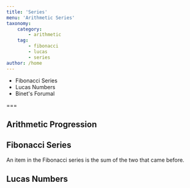```yaml
---
title: 'Series'
menu: 'Arithmetic Series'
taxonomy:
    category:
        - arithmetic
    tag:
        - fibonacci
        - lucas
        - series
author: /home
---
```


- Fibonacci Series
- Lucas Numbers
- Binet's Forumal

===

## Arithmetic Progression

## Fibonacci Series
An item in the Fibonacci series is the sum of the two that came before.

## Lucas Numbers
